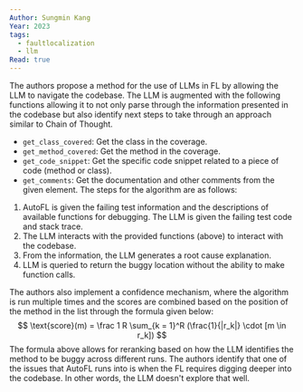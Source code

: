 ```yaml
---
Author: Sungmin Kang
Year: 2023
tags:
  - faultlocalization
  - llm
Read: true
---
```

The authors propose a method for the use of LLMs in FL by allowing the LLM to navigate the codebase. The LLM is augmented with the following functions allowing it to not only parse through the information presented in the codebase but also identify next steps to take through an approach similar to Chain of Thought.
- `get_class_covered`: Get the class in the coverage.
- `get_method_covered`: Get the method in the coverage.
- `get_code_snippet`: Get the specific code snippet related to a piece of code (method or class).
- `get_comments`: Get the documentation and other comments from the given element.
The steps for the algorithm are as follows:
1. AutoFL is given the failing test information and the descriptions of available functions for debugging. The LLM is given the failing test code and stack trace.
2. The LLM interacts with the provided functions (above) to interact with the codebase.
3. From the information, the LLM generates a root cause explanation.
4. LLM is queried to return the buggy location without the ability to make function calls.

The authors also implement a confidence mechanism, where the algorithm is run multiple times and the scores are combined based on the position of the method in the list through the formula given below:
$$
\text{score}(m) = \frac 1 R \sum_{k = 1}^R (\frac{1}{|r_k|} \cdot [m \in r_k])
$$
The formula above allows for reranking based on how the LLM identifies the method to be buggy across different runs. The authors identify that one of the issues that AutoFL runs into is when the FL requires digging deeper into the codebase. In other words, the LLM doesn't explore that well.